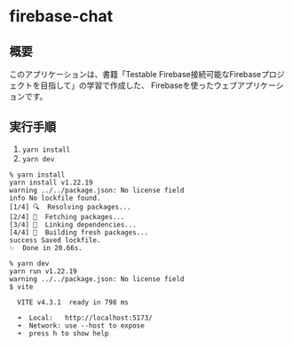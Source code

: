 # firebase-chat

## 概要
このアプリケーションは、書籍「Testable Firebase接続可能なFirebaseプロジェクトを目指して」の学習で作成した、
Firebaseを使ったウェブアプリケーションです。

## 実行手順
1. `yarn install`
2. `yarn dev`

```
% yarn install
yarn install v1.22.19
warning ../../package.json: No license field
info No lockfile found.
[1/4] 🔍  Resolving packages...
[2/4] 🚚  Fetching packages...
[3/4] 🔗  Linking dependencies...
[4/4] 🔨  Building fresh packages...
success Saved lockfile.
✨  Done in 20.66s.

% yarn dev
yarn run v1.22.19
warning ../../package.json: No license field
$ vite

  VITE v4.3.1  ready in 798 ms

  ➜  Local:   http://localhost:5173/
  ➜  Network: use --host to expose
  ➜  press h to show help
```